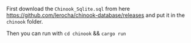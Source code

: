First download the `Chinook_Sqlite.sql` from here https://github.com/lerocha/chinook-database/releases and put it in the `chinook` folder.

Then you can run with `cd chinook` && `cargo run`